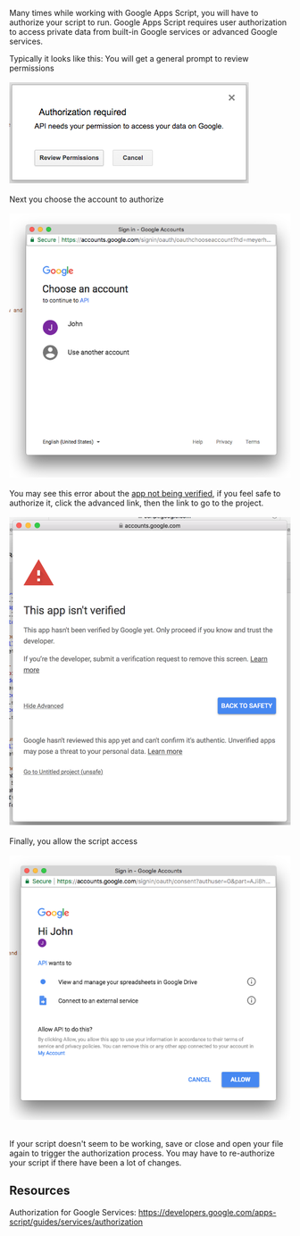 Many times while working with Google Apps Script, you will have to authorize your script to run. Google Apps Script requires user authorization to access private data from built-in Google services or advanced Google services.

Typically it looks like this:
You will get a general prompt to review permissions<br /><br />
![Image of Authoization 1](auth1.png)<br /><br />
Next you choose the account to authorize<br /><br />
![Image of Authoization 1](auth2.png)<br /><br />
You may see this error about the [app not being verified](https://mashe.hawksey.info/2017/08/my-google-apps-script-app-isnt-verified-understanding-why-and-how-to-fix/), if you feel safe to authorize it, click the advanced link, then the link to go to the project.<br /><br />
![Image of Error Authoization](autherror.png)<br /><br />
Finally, you allow the script access<br /><br />
![Image of Authoization 1](auth3.png)<br /><br />

If your script doesn't seem to be working, save or close and open your file again to trigger the authorization process.
You may have to re-authorize your script if there have been a lot of changes.

## Resources

Authorization for Google Services: https://developers.google.com/apps-script/guides/services/authorization
